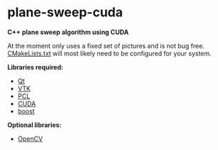 # plane-sweep-cuda
**C++ plane sweep algorithm using CUDA**

At the moment only uses a fixed set of pictures and is not bug free. 
[CMakeLists.txt](https://github.com/DKavolis/plane-sweep-cuda/blob/master/src/CMakeLists.txt) 
will most likely need to be configured for your system.

**Libraries required:**
* [Qt](http://www.qt.io/)
* [VTK](http://www.vtk.org/)
* [PCL](http://pointclouds.org/)
* [CUDA](https://developer.nvidia.com/cuda-zone)
* [boost](http://www.boost.org/)

**Optional libraries:**
* [OpenCV](http://opencv.org/)

